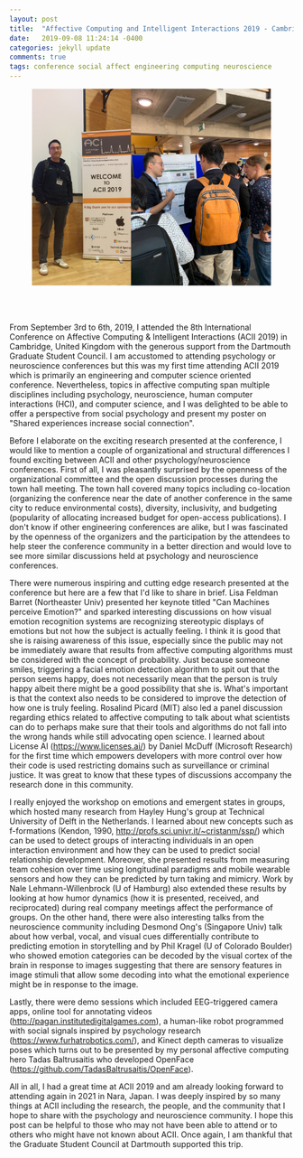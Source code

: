 ```yaml
---
layout: post
title:  "Affective Computing and Intelligent Interactions 2019 - Cambridge, UK"
date:   2019-09-08 11:24:14 -0400
categories: jekyll update
comments: true
tags: conference social affect engineering computing neuroscience
---
```

<figure>
<div style="text-align:center">
  <img src="/assets/post20190908/acii.png" width="750">
  </div>
</figure>

<br><br>
<!--excerpt.start-->
From September 3rd to 6th, 2019, I attended the 8th International Conference on Affective Computing & Intelligent Interactions (ACII 2019) in Cambridge, United Kingdom with the generous support from the Dartmouth Graduate Student Council. I am accustomed to attending psychology or neuroscience conferences but this was my first time attending ACII 2019 which is primarily an engineering and computer science oriented conference. Nevertheless, topics in affective computing span multiple disciplines including psychology, neuroscience, human computer interactions (HCI), and computer science, and I was delighted to be able to offer a perspective from social psychology and present my poster on "Shared  experiences increase social connection".

Before I elaborate on the exciting research presented at the conference, I would like to mention a couple of organizational and structural differences I found exciting between ACII and other psychology/neuroscience conferences. First of all, I was pleasantly surprised by the openness of the organizational committee and the open discussion processes during the town hall meeting. The town hall covered many topics including co-location (organizing the conference near the date of another conference in the same city to reduce environmental costs), diversity, inclusivity, and budgeting (popularity of allocating increased budget for open-access publications). I don't know if other engineering conferences are alike, but I was fascinated by the openness of the organizers and the participation by the attendees to help steer the conference community in a better direction and would love to see more similar discussions held at psychology and neuroscience conferences.

There were numerous inspiring and cutting edge research presented at the conference but here are a few that I'd like to share in brief. Lisa Feldman Barret (Northeaster Univ) presented her keynote titled "Can Machines perceive Emotion?" and sparked interesting discussions on how visual emotion recognition systems are recognizing stereotypic displays of emotions but not how the subject is actually feeling. I think it is good that she is raising awareness of this issue, especially since the public may not be immediately aware that results from affective computing algorithms must be considered with the concept of probability. Just because someone smiles, triggering a facial emotion detection algorithm to spit out that the person seems happy, does not necessarily mean that the person is truly happy albeit there might be a good possibility that she is. What's important is that the context also needs to be considered to improve the detection of how one is truly feeling. Rosalind Picard (MIT) also led a panel discussion regarding ethics related to affective computing to talk about what scientists can do to perhaps make sure that their tools and algorithms do not fall into the wrong hands while still advocating open science. I learned about License AI (https://www.licenses.ai/) by Daniel McDuff (Microsoft Research) for the first time which empowers developers with more control over how their code is used restricting domains such as surveillance or criminal justice. It was great to know that these types of discussions accompany the research done in this community.

I really enjoyed the workshop on emotions and emergent states in groups, which hosted many research from Hayley Hung's group at Technical University of Delft in the Netherlands. I learned about new concepts such as f-formations (Kendon, 1990, http://profs.sci.univr.it/~cristanm/ssp/) which can be used to detect groups of interacting individuals in an open interaction environment and how they can be used to predict social relationship development. Moreover, she presented results from measuring team cohesion over time using longitudinal paradigms and mobile wearable sensors and how they can be predicted by turn taking and mimicry. Work by Nale Lehmann-Willenbrock (U of Hamburg) also extended these results by looking at how humor dynamics (how it is presented, received, and reciprocated) during real company meetings affect the performance of groups. On the other hand, there were also interesting talks from the neuroscience community including Desmond Ong's (Singapore Univ) talk about how verbal, vocal, and visual cues differentially contribute to predicting emotion in storytelling and by Phil Kragel (U of Colorado Boulder) who showed emotion categories can be decoded by the visual cortex of the brain in response to images suggesting that there are sensory features in image stimuli that allow some decoding into what the emotional experience might be in response to the image.

Lastly, there were demo sessions which included EEG-triggered camera apps, online tool for annotating videos (http://pagan.institutedigitalgames.com), a human-like robot programmed with social signals inspired by psychology research (https://www.furhatrobotics.com/), and Kinect depth cameras to visualize poses which turns out to be presented by my personal affective computing hero Tadas Baltrusaitis who developed OpenFace (https://github.com/TadasBaltrusaitis/OpenFace).

All in all, I had a great time at ACII 2019 and am already looking forward to attending again in 2021 in Nara, Japan. I was deeply inspired by so many things at ACII including the research, the people, and the community that I hope to share with the psychology and neuroscience community. I hope this post can be helpful to those who may not have been able to attend or to others who might have not known about ACII. Once again, I am thankful that the Graduate Student Council at Dartmouth supported this trip. 
